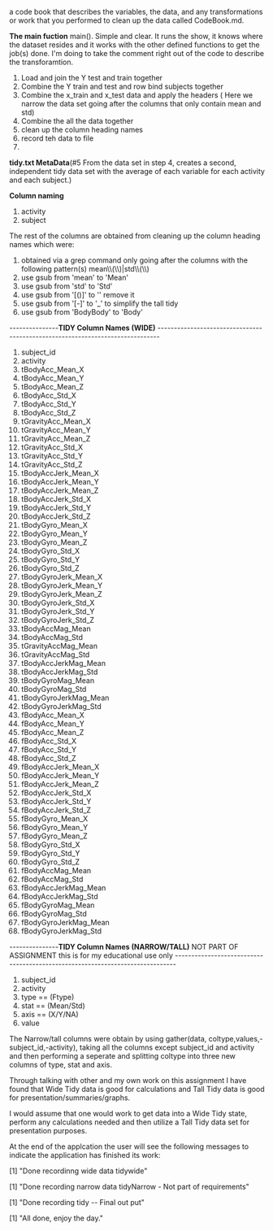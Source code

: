 a code book that describes the variables, the data, and any transformations or work that you performed to clean up the data called CodeBook.md.


**The main fuction** main(). Simple and clear. It runs the show, it knows where the dataset resides and it works with the other defined functions to get the job(s) done. I'm doing to take the comment right out of the code to describe the transforamtion.

<ol>
<li>Load and join the Y test and train together</li>
<li>Combine the Y train and test and row bind subjects together</li>
<li>Combine the x_train and x_test data and apply the headers ( Here we narrow the data set going after the columns that only contain mean and std) </li>
<li>Combine the all the data together</li>
<li>clean up the column heading names</li>
<li>record teh data to file</li>
<li>
</ol>

**tidy.txt MetaData**(#5 From the data set in step 4, creates a second, independent tidy data set with the average of each variable for each activity and each subject.) 

  **Column naming**
  <ol>
    <li>activity</li>
    <li>subject</li>
  </ol>
  
  The rest of the columns are obtained from cleaning up the column heading names which were:
  <ol>
  <li> obtained via a grep command only going after the columns with the following pattern(s) mean\\(\\)|std\\(\\)</li>
  <li> use gsub from 'mean' to 'Mean'</li>
  <li> use gsub from 'std' to 'Std'</li>
  <li> use gsub from '[()]' to '' remove it</li>
  <li> use gsub from '[-]' to '_' to simplify the tall tidy</li>
  <li> use gsub from 'BodyBody' to 'Body'
  </ol>

---------------**TIDY Column Names (WIDE)** ------------------------------------------------------------------------------
<ol>
<li>subject_id           </li>
<li>activity             </li>
<li>tBodyAcc_Mean_X      </li>
<li>tBodyAcc_Mean_Y      </li>
<li>tBodyAcc_Mean_Z      </li>
<li>tBodyAcc_Std_X       </li>
<li>tBodyAcc_Std_Y       </li>
<li>tBodyAcc_Std_Z       </li>
<li>tGravityAcc_Mean_X   </li>
<li>tGravityAcc_Mean_Y   </li>
<li>tGravityAcc_Mean_Z   </li>
<li>tGravityAcc_Std_X    </li>
<li>tGravityAcc_Std_Y    </li>
<li>tGravityAcc_Std_Z    </li>
<li>tBodyAccJerk_Mean_X  </li>
<li>tBodyAccJerk_Mean_Y  </li>
<li>tBodyAccJerk_Mean_Z  </li>
<li>tBodyAccJerk_Std_X   </li>
<li>tBodyAccJerk_Std_Y   </li>
<li>tBodyAccJerk_Std_Z   </li>
<li>tBodyGyro_Mean_X     </li>
<li>tBodyGyro_Mean_Y     </li>
<li>tBodyGyro_Mean_Z     </li>
<li>tBodyGyro_Std_X      </li>
<li>tBodyGyro_Std_Y      </li>
<li>tBodyGyro_Std_Z      </li>
<li>tBodyGyroJerk_Mean_X </li>
<li>tBodyGyroJerk_Mean_Y </li>
<li>tBodyGyroJerk_Mean_Z </li>
<li>tBodyGyroJerk_Std_X  </li>
<li>tBodyGyroJerk_Std_Y  </li>
<li>tBodyGyroJerk_Std_Z  </li>
<li>tBodyAccMag_Mean     </li>
<li>tBodyAccMag_Std      </li>
<li>tGravityAccMag_Mean  </li>
<li>tGravityAccMag_Std   </li>
<li>tBodyAccJerkMag_Mean </li>
<li>tBodyAccJerkMag_Std  </li>
<li>tBodyGyroMag_Mean    </li>
<li>tBodyGyroMag_Std     </li>
<li>tBodyGyroJerkMag_Mean</li>
<li>tBodyGyroJerkMag_Std </li>
<li>fBodyAcc_Mean_X      </li>
<li>fBodyAcc_Mean_Y      </li>
<li>fBodyAcc_Mean_Z      </li>
<li>fBodyAcc_Std_X       </li>
<li>fBodyAcc_Std_Y       </li>
<li>fBodyAcc_Std_Z       </li>
<li>fBodyAccJerk_Mean_X  </li>
<li>fBodyAccJerk_Mean_Y  </li>
<li>fBodyAccJerk_Mean_Z  </li>
<li>fBodyAccJerk_Std_X   </li>
<li>fBodyAccJerk_Std_Y   </li>
<li>fBodyAccJerk_Std_Z   </li>
<li>fBodyGyro_Mean_X     </li>
<li>fBodyGyro_Mean_Y     </li>
<li>fBodyGyro_Mean_Z     </li>
<li>fBodyGyro_Std_X      </li>
<li>fBodyGyro_Std_Y      </li>
<li>fBodyGyro_Std_Z      </li>
<li>fBodyAccMag_Mean     </li>
<li>fBodyAccMag_Std      </li>
<li>fBodyAccJerkMag_Mean </li>
<li>fBodyAccJerkMag_Std  </li>
<li>fBodyGyroMag_Mean    </li>
<li>fBodyGyroMag_Std     </li>
<li>fBodyGyroJerkMag_Mean</li>
<li>fBodyGyroJerkMag_Std  </li>
</ol>


---------------**TIDY Column Names (NARROW/TALL)** NOT PART OF ASSIGNMENT this is for my educational use only ------------------------------------------------------------------------------
<ol>
<li>subject_id </li>
<li>activity</li>
<li>type == (Ftype)</li> 
<li>stat == (Mean/Std)</li> 
<li>axis == (X/Y/NA)</li> 
<li>value</li>
</ol>

The Narrow/tall columns were obtain by using gather(data, coltype,values,-subject_id,-activity), taking all the columns except subject_id and activity and then performing a seperate and splitting coltype into three new columns of type, stat and axis.

Through talking with other and my own work on this assignment I have found that Wide Tidy data is good for calculations and Tall Tidy data is good for presentation/summaries/graphs.

I would assume that one would work to get data into a Wide Tidy state, perform any calculations needed and then utilize a Tall Tidy data set for presentation purposes.



At the end of the applcation the user will see the following messages to indicate the application has finished its work:

[1] "Done recordinng wide data tidywide"

[1] "Done recording narrow data tidyNarrow - Not part of requirements"

[1] "Done recording tidy  -- Final out put"

[1] "All done, enjoy the day."




